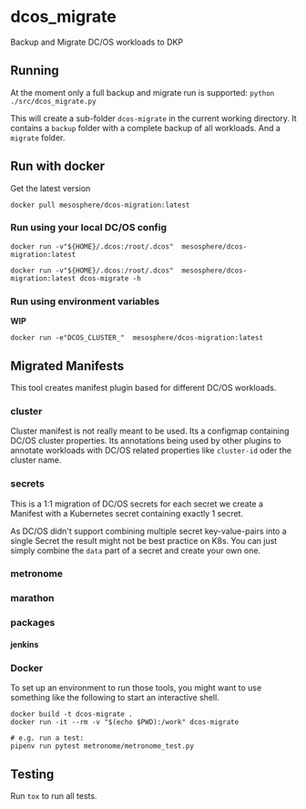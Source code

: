 # dcos_migrate
Backup and Migrate DC/OS workloads to DKP

## Running
At the moment only a full backup and migrate run is supported:
`python ./src/dcos_migrate.py`

This will create a sub-folder `dcos-migrate` in the current working directory. It contains a `backup` folder with a complete backup of all workloads. And a `migrate` folder.


## Run with docker
Get the latest version

```
docker pull mesosphere/dcos-migration:latest
```

### Run using your local DC/OS config

```
docker run -v"${HOME}/.dcos:/root/.dcos"  mesosphere/dcos-migration:latest

docker run -v"${HOME}/.dcos:/root/.dcos"  mesosphere/dcos-migration:latest dcos-migrate -h
```

### Run using environment variables
**WIP**
```
docker run -e"DCOS_CLUSTER_"  mesosphere/dcos-migration:latest
```

## Migrated Manifests
This tool creates manifest plugin based for different DC/OS workloads.

### cluster
Cluster manifest is not really meant to be used. Its a configmap containing DC/OS cluster properties. Its annotations being used by other plugins to annotate workloads with DC/OS related properties like `cluster-id` oder the cluster name.

### secrets
This is a 1:1 migration of DC/OS secrets for each secret we create a Manifest with a Kubernetes secret containing exactly 1 secret.

As DC/OS didn't support combining multiple secret key-value-pairs into a single Secret the result might not be best practice on K8s. You can just simply combine the `data` part of a secret and create your own one.

### metronome

### marathon


### packages

#### jenkins


### Docker

To set up an environment to run those tools, you might want to use something like the following to start an interactive shell.

```
docker build -t dcos-migrate .
docker run -it --rm -v "$(echo $PWD):/work" dcos-migrate

# e.g. run a test:
pipenv run pytest metronome/metronome_test.py
```

## Testing

Run `tox` to run all tests.
